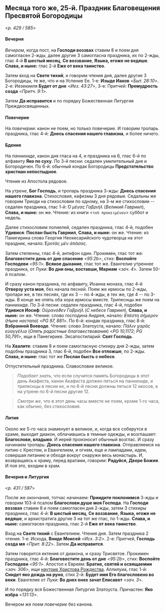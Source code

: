 
## Месяца того же, 25-й. Праздник Благовещения Пресвятой Богородицы  

<*p. 429 / 585*>

#### Вечерня

*Вечером*, когда пост, на **Господи воззвах** ставим 8 и поем дня самогласен 2-жды, 
далее другие 3 самогласна праздника, их по 2-жды, глас 4-й **В шестый месяц**, **Се воззвание**, 
**Языка, егоже не ведяше**. **Слава, и ныне:** глас 2-й **Еже от века таинство**. 

Затем вход на **Свете тихий**, и говорим чтения дня, далее другие 3 Богородицы, те же, что и на 
Успение Ее. 
1-е: **Изыде Иаков** <*Быт. 28:10*>. 
2-е: Иезекииля **Будет от дне** <*Иез. 43:27*>, 
3-е: Притчей: **Премудрость созда** <*Притч. 9:1*>. 

Затем **Да исправится** и по порядку Божественная Литургия Преждеосвященных. 

#### Повечерие

На *повечерии*: канон не поем, но только повечерие. И говорим тропарь праздника, глас 4-й: 
**Днесь спасения нашего главизна**, и более ничего.  

#### Бдение

На *паннихиде*, канон дня гласа на 4, и праздника на 6, глас 6-й по алфавиту **Яко по суху**. 
По 3-й песни: седален умилительный дня и Богородичен. 
По 6-й: обычный кондак Богородицы **Предстательство христиан непостыдное**. 

Чтение из Апостола рядовое. 

На *утрене*, **Бог Господь**, и тропарь праздника 3-жды: **Днесь спасения нашего главизна**. 
Стихословия, кафизмы 3 дня рядовые. Седальны же говорим Триоди на стихословии по одному, 
на 3-м же стихословии -- седален праздника, глас 1-й: *̔Ο μέγας Γαβριήλ* (*Великий Гавриил*), 
**Слава, и ныне:** он же. Чтение: из книги <`τοῦ προκειμένου`> суббот и недель. 

Далее стихословим полиелей, седален праздника, глас 4-й, подобен **Удивися**: **Послан бысть Гавриил**, 
**Слава, и ныне:** он же. Чтение: из Панигирика слово Георгия Неокесарийского чудотворца на этот праздник, 
начало: *̔Εροτὰς μὲν ἀπάσας*. 

Затем степенны, глас 4-й, антифон один. Прокимен, глас тот же: **Благовестите день от дне спасение** <*95:2b*>, 
стих: **Воспойте Господеви** <*95:1*>. **Всякое дыхание**, глас тот же. 
Евангелие утреннее праздника, от Луки: **Во дни оны, воставши, Мариам** <*зач. 4*>. 
Затем 50-й псалом. 

И сразу канон праздника, по алфавиту, Иоанна монаха, глас 4-й **Отверзу уста моя**, без начала песней. 
Поем же ирмосы по 2-жды, тропари же, в тех песнях, где их 3 -- по 4-жды, в тех же, где 4 -- по 3-жды. 
В конце же опять оба хора ирмосы вместе. Трипеснцы же поем на паннихиде. 
По 3-й песни: седален праздника, глас 4-й, подобен **Удивися Иосиф**: *Οὐρανόϑεν Γαβριήλ* (*С небесе Гавриил*), 
**Слава, и ныне:** он же. Чтение: слово господина Андрея, начало: *̓Επέστη σήμερον* (*Ныне настала*) <*PG 97, 881*>. 
По 6-й: кондак праздника, глас 8-й: **Взбранной Воеводе**. Чтение: слово Златоуста, начало: 
*Πάλιν χαρᾶς εὐαγγέλια* (*Опять радостные благовествования*) <*PG 10,1172; PG 50,791*>, ищи в Панегирике. 
Эксапостиларий: **Свят Господь**. 

На **Хвалите**: ставим 8 и поем самогласную стихиру дня 2-жды, затем подобны праздника 3, глас 6-й, 
подобен **Все отложше**, по 2-жды. **Слава, и ныне:** глас тот же **Послан бысть с небесе**. 

Отпустительный праздника. Славословие великое. 

> *Подобает знать*, что если случится память Богородицы в этот день Акафиста, канон Акафиста 
> должен петься на паннихиде, и трипеснцы в песни их, и по 6-й песни должны петься 12 икосов, 
> а на утрене по 6-й песни другие 12. 

> *Смотри же*, что в этот день часы вместе не поем, кроме 1-го часа, как обычно, без стихословия. 

#### Лития

Около же 5-го часа знаменует в великое, и, когда все соберутся в храме, выходит диакон, облачившись 
в темные одежды, и возглашает: **Благослови, владыко**. И иерей произносит обычный возглас. 
И сразу начинаем тропарь: **Днесь спасения нашего главизна**. Отправляемся на литию с Крестом, 
и Евангелием, и огнем, еще и лампадами, идем, совершая литанию и обходя вокруг снаружи весь монастырь. 
И, возвращаясь к храму, перед вратами, говорим: **Радуйся, Двере Божия**. И поя это, входим в храм. 

#### Вечерня и Литургия

<*p. 431 / 587*>

После же окончания, тотчас начинаем: **Приидите поклонимся** 3-жды и говорим 103-й псалом 
**Благослови душе моя Господа**. На **Господи воззвах** ставим 8 и поем самогласен дня 2-жды, 
затем 3 стихиры праздника, глас 4-й: **В шестый месяц**, **Се воззвание**, 
**Языка, егоже не ведяше**, и архистратига другие 3 на тот же глас, по 1-жды. 
**Слава, и ныне:** самогласен праздника, глас 2-й **Еже от века таинство**.  

Вход на **Свете тихий** с Евангелием. Чтения дня. Затем праздника 2 чтения. 
1-е: Исхода, **Вниде Моисей** <*Исх. 3:2*>. 
2-е: Притчей, **Господь созда мя** <*Прит. 8:22*>. 
Затем **Да исправится**. 

Затем говорится ектения от диакона, и сразу Трисвятое. 
Прокимен праздника, глас 4-й: **Благовестите день от дне** <*95:2b*>, стих: **Воспойте Господеви** <*95:1*>. 
Апостол к Евреям: **Братие, святяй и освящаемии** <*зач. 306*>, ищи [наутрие Христова Рождества](../12_december/12_26_EUR.ru.md). 
Аллилуиа, глас 1-й: **Снидет яко дождь на руно**, стих 2-й: **Будет имя Eго благословено во веки**. 
Евангелие от Луки: **Во днех онех зачат Eлисавет** <*зач. 3*>. 

И по порядку вся Божественная Литургия Златоуста. 
Причастен: **Яко избра** <*131:13*>. 

Вечером же поем *повечерие* без канона. 
